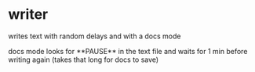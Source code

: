 # writer
 writes text with random delays and with a docs mode


docs mode looks for \*\*PAUSE\*\* in the text file and waits for 1 min before writing again (takes that long for docs to save)
